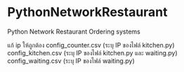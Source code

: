 # PythonNetworkRestaurant
Python Network Restaurant Ordering systems

แก้ ip ให้ถูกต้อง
config_counter.csv (ระบุ IP ของไฟล์ kitchen.py)
config_kitchen.csv (ระบุ IP ของไฟล์ kitchen.py และ waiting.py)
config_waiting.csv (ระบุ IP ของไฟล์ waiting.py)
